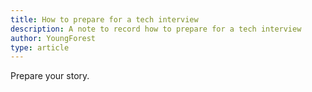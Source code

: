 ```yaml
---
title: How to prepare for a tech interview
description: A note to record how to prepare for a tech interview
author: YoungForest
type: article
---
```


Prepare your story.
